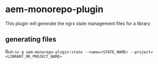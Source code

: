 # aem-monorepo-plugin

This plugin will generate the ngrx state management files for a library

## generating files

Run `nx g aem-monorepo-plugin:state --name=<STATE_NAME> --project=<LIBRARY_OR_PROJECT_NAME>`
